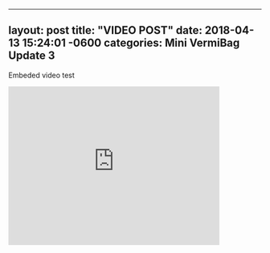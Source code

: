 
---
layout: post
title:  "VIDEO POST"
date:   2018-04-13 15:24:01 -0600
categories: Mini VermiBag Update 3
---
Embeded video test

<iframe width="420" height="315" src="http://www.youtube.com/embed/VbFhAQNmARc" frameborder="0" allowfullscreen></iframe>

